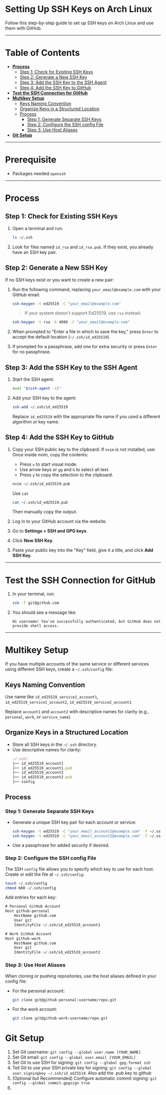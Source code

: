# Setting Up SSH Keys on Arch Linux

Follow this step-by-step guide to set up SSH keys on Arch Linux and use them with GitHub.

---

# **Table of Contents**
- [**Process**](#process)
  - [Step 1: Check for Existing SSH Keys](#step-1-check-for-existing-ssh-keys)
  - [Step 2: Generate a New SSH Key](#step-2-generate-a-new-ssh-key)
  - [Step 3: Add the SSH Key to the SSH Agent](#step-3-add-the-ssh-key-to-the-ssh-agent)
  - [Step 4: Add the SSH Key to GitHub](#step-4-add-the-ssh-key-to-github)
- [**Test the SSH Connection for GitHub**](#test-the-ssh-connection-for-github)
- [**Multikey Setup**](#multikey-setup)
  - [Keys Naming Convention](#keys-naming-convention)
  - [Organize Keys in a Structured Location](#organize-keys-in-a-structured-location)
  - [Process](#process)
    - [Step 1: Generate Separate SSH Keys](#step-1-generate-separate-ssh-keys)
    - [Step 2: Configure the SSH config File](#step-2-configure-the-ssh-config-file)
    - [Step 3: Use Host Aliases](#step-3-use-host-aliases)
- [**Git Setup**](#git-setup)

---
# Prerequisite 
- Packages needed `openssh`

---

# Process
## Step 1: Check for Existing SSH Keys
1. Open a terminal and run:
   ```bash
   ls ~/.ssh
   ```
2. Look for files named `id_rsa` and `id_rsa.pub`. If they exist, you already have an SSH key pair.


## Step 2: Generate a New SSH Key
If no SSH keys exist or you want to create a new pair:

1. Run the following command, replacing `your_email@example.com` with your GitHub email:
   ```bash
   ssh-keygen -t ed25519 -C "your_email@example.com"
   ```
   > If your system doesn't support Ed25519, use `rsa` instead:
   ```bash
   ssh-keygen -t rsa -b 4096 -C "your_email@example.com"
   ```

2. When prompted to "Enter a file in which to save the key," press `Enter` to accept the default location (`~/.ssh/id_ed25519`).

3. If prompted for a passphrase, add one for extra security or press `Enter` for no passphrase.


## Step 3: Add the SSH Key to the SSH Agent

1. Start the SSH agent:
   ```bash
   eval "$(ssh-agent -s)"
   ```
2. Add your SSH key to the agent:
   ```bash
   ssh-add ~/.ssh/id_ed25519
   ```
   Replace `id_ed25519` with the appropriate file name if you used a different algorithm or key name.


## Step 4: Add the SSH Key to GitHub


1. Copy your SSH public key to the clipboard:
   If `nvim` is not installed, use:
   Once inside nvim, copy the contents:
   - Press `v` to start visual mode.
   - Use arrow keys or `gg` and `G` to select all text.
   - Press `y` to copy the selection to the clipboard.
   ```bash
   nvim ~/.ssh/id_ed25519.pub
   ```
   
   Use `cat`
   ```bash
   cat ~/.ssh/id_ed25519.pub
   ```
   Then manually copy the output.

3. Log in to your GitHub account via the website.

4. Go to **Settings > SSH and GPG keys**.

5. Click **New SSH Key**.

6. Paste your public key into the "Key" field, give it a title, and click **Add SSH Key**.

---

# Test the SSH Connection for GitHub

1. In your terminal, run:
   ```bash
   ssh -T git@github.com
   ```
2. You should see a message like:
   ```
   Hi username! You've successfully authenticated, but GitHub does not provide shell access.
   ```

---

# Multikey Setup
If you have multiple accounts of the same service or different services using different SSH keys, create a `~/.ssh/config` file:

## Keys Naming Convention
Use name like `id_ed25519_service1_account1`, `id_ed25519_service1_account2`, `id_ed25519_service2_account1`

Replace `account1` and `account2` with descriptive names for clarity (e.g., `personal`, `work`, or `service_name`).

## Organize Keys in a Structured Location
- Store all SSH keys in the `~/.ssh` directory.
- Use descriptive names for clarity:
   ```js
   ~/.ssh/
  ├── id_ed25519_account1
  ├── id_ed25519_account1.pub
  ├── id_ed25519_account2
  ├── id_ed25519_account2.pub
  ├── config
   ```

## Process
### Step 1: Generate Separate SSH Keys
- Generate a unique SSH key pair for each account or service:
  ```bash
  ssh-keygen -t ed25519 -C "your_email_account1@example.com" -f ~/.ssh/id_ed25519_account1
  ssh-keygen -t ed25519 -C "your_email_account2@example.com" -f ~/.ssh/id_ed25519_account2
  ```
- Use a passphrase for added security if desired.

### Step 2: Configure the SSH config File
The SSH `config` file allows you to specify which key to use for each host. Create or edit the file at `~/.ssh/config`:
  ```bash
  touch ~/.ssh/config
  chmod 600 ~/.ssh/config
  ```

Add entries for each key:
  ```txt
  # Personal GitHub Account
  Host github-personal
      HostName github.com
      User git
      IdentityFile ~/.ssh/id_ed25519_account1
  
  # Work GitHub Account
  Host github-work
      HostName github.com
      User git
      IdentityFile ~/.ssh/id_ed25519_account2
  ```

### Step 3: Use Host Aliases
When cloning or pushing repositories, use the host aliases defined in your config file:
- For the personal account:
  ```bash
  git clone git@github-personal:username/repo.git
  ```
- For the work account:
  ```bash
  git clone git@github-work:username/repo.git
  ```
# Git Setup
1. Set Git username: `git config --global user.name [YOUR_NAME]`
2. Set Git email: `git config --global user.email [YOUR_EMAIL]`
3. Set Git to use SSH for signing: `git config --global gpg.format ssh`
4. Tell Git to use your SSH private key for signing: `git config --global user.signingkey ~/.ssh/id_ed25519`. Also add the .pub key to github
5. (Optional but Recommended) Configure automatic commit signing: `git config --global commit.gpgsign true`
6. 

